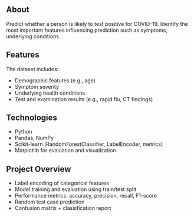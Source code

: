 ## About
Predict whether a person is likely to test positive for COVID-19. Identify the most important features influencing prediction such as symptoms, underlying conditions.

## Features
The dataset includes:
- Demographic features (e.g., age)
- Symptom severity
- Underlying health conditions
- Test and examination results (e.g., rapid flu, CT findings)

## Technologies
- Python
- Pandas, NumPy
- Scikit-learn (RandomForestClassifier, LabelEncoder, metrics)
- Matplotlib for evaluation and visualization

## Project Overview
- Label encoding of categorical features
- Model training and evaluation using train/test split
- Performance metrics: accuracy, precision, recall, F1-score
- Random test case prediction
- Confusion matrix + classification report
